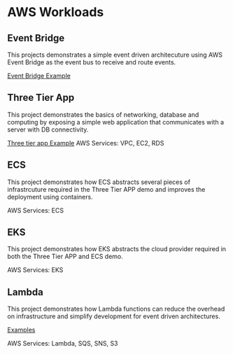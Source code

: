 # AWS Workloads

## Event Bridge
This projects demonstrates a simple event driven architecuture using AWS Event Bridge as the event bus to receive and route events.

[Event Bridge Example](./event-bridge/)

## Three Tier App
This project demonstrates the basics of networking, database and computing by exposing a simple web application that communicates with a server with DB connectivity.

[Three tier app Example](./three-tier-app/)
AWS Services: VPC, EC2, RDS

## ECS
This project demonstrates how ECS abstracts several pieces of infrastrcuture required in the Three Tier APP demo and improves the deployment using containers.

AWS Services: ECS

## EKS
This project demonstrates how EKS abstracts the cloud provider required in both the Three Tier APP and ECS demo.

AWS Services: EKS

## Lambda
This project demonstrates how Lambda functions can reduce the overhead on infrastructure and simplify development for event driven architectures.

[Examples](./lambda/)

AWS Services: Lambda, SQS, SNS, S3